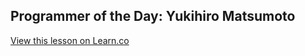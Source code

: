 

## Programmer of the Day: Yukihiro Matsumoto

<a href='https://learn.co/lessons/potd-yukihiro-matsumoto' data-visibility='hidden'>View this lesson on Learn.co</a>
